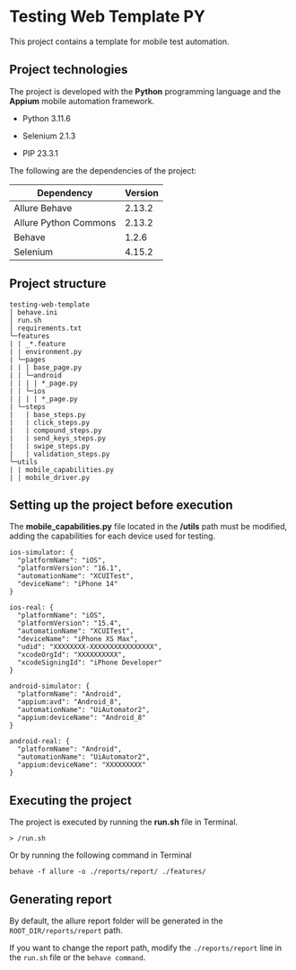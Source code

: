 # Testing Web Template PY

This project contains a template for mobile test automation.

## Project technologies

The project is developed with the **Python** programming language and the **Appium** mobile automation framework.

- Python 3.11.6

- Selenium 2.1.3

- PIP 23.3.1

The following are the dependencies of the project:

| Dependency | Version |
|--|--|
| Allure Behave | 2.13.2 |
| Allure Python Commons | 2.13.2 |
| Behave | 1.2.6 |
| Selenium | 4.15.2 |

## Project structure

```
testing-web-template
│ behave.ini
│ run.sh
│ requirements.txt  
└─features
| | _*.feature
| | environment.py
| └─pages
| | | base_page.py
| | └─android
| | | | *_page.py
| | └─ios
| | | | *_page.py
| └─steps
|   | base_steps.py
|   | click_steps.py
|   | compound_steps.py
|   | send_keys_steps.py
|   | swipe_steps.py
|   | validation_steps.py
└─utils
| | mobile_capabilities.py
| | mobile_driver.py

```

## Setting up the project before execution

The **mobile_capabilities.py** file located in the **/utils** path must be modified, adding the capabilities for each device used for testing.

```
ios-simulator: {
  "platformName": "iOS",
  "platformVersion": "16.1",
  "automationName": "XCUITest",
  "deviceName": "iPhone 14"
}

ios-real: {
  "platformName": "iOS",
  "platformVersion": "15.4",
  "automationName": "XCUITest",
  "deviceName": "iPhone XS Max",
  "udid": "XXXXXXXX-XXXXXXXXXXXXXXXX",
  "xcodeOrgId": "XXXXXXXXXX",
  "xcodeSigningId": "iPhone Developer"
}

android-simulator: {
  "platformName": "Android",
  "appium:avd": "Android_8",
  "automationName": "UiAutomator2",
  "appium:deviceName": "Android_8"
}

android-real: {
  "platformName": "Android",
  "automationName": "UiAutomator2",
  "appium:deviceName": "XXXXXXXXX"
}
```

## Executing the project

The project is executed by running the **run.sh** file in Terminal.

`> /run.sh`

Or by running the following command in Terminal

`behave -f allure -o ./reports/report/ ./features/`

## Generating report

By default, the allure report folder will be generated in the ```ROOT_DIR/reports/report``` path.

If you want to change the report path, modify the ```./reports/report``` line in the ```run.sh``` file or the ```behave command```.
